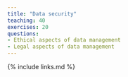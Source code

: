 ```yaml
---
title: "Data security"
teaching: 40
exercises: 20
questions:
- Ethical aspects of data management
- Legal aspects of data management
---
```



{% include links.md %}
